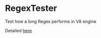 # RegexTester
Test how a long Regex performs in V8 engine

Detailed [here](https://napw.xyz/regexde-xie-suo-sui/)
